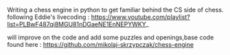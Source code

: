 Writing a chess engine in python to get familiar behind the CS side of chess.
following Eddie's livecoding : https://www.youtube.com/playlist?list=PLBwF487qi8MGU81nDGaeNE1EnNEPYWKY_

will improve on the code and add some puzzles and openings,base code found here : https://github.com/mikolaj-skrzypczak/chess-engine